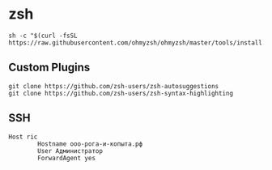 # zsh
```
sh -c "$(curl -fsSL https://raw.githubusercontent.com/ohmyzsh/ohmyzsh/master/tools/install.sh)"
```
## Custom Plugins
```
git clone https://github.com/zsh-users/zsh-autosuggestions 
git clone https://github.com/zsh-users/zsh-syntax-highlighting
```

## SSH

```
Host ric
        Hostname ооо-рога-и-копыта.рф
        User Администратор
        ForwardAgent yes
```
